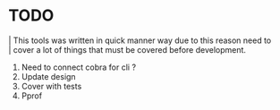 # TODO

| This tools was written in quick manner way due to this reason need to \
| cover a lot of things that must be covered before development.

1. Need to connect cobra for cli ?
2. Update design
3. Cover with tests
4. Pprof
